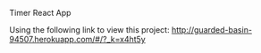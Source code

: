Timer React App

Using the following link to view this project: http://guarded-basin-94507.herokuapp.com/#/?_k=x4ht5y
